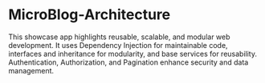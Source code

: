 # MicroBlog-Architecture
This showcase app highlights reusable, scalable, and modular web development. It uses Dependency Injection for maintainable code, interfaces and inheritance for modularity, and base services for reusability. Authentication, Authorization, and Pagination enhance security and data management.
